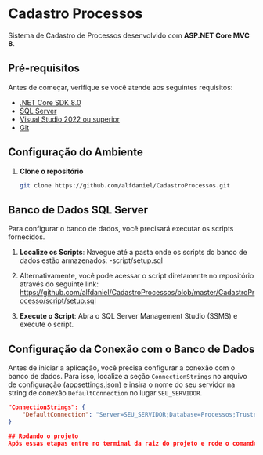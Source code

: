 # Cadastro Processos

Sistema de Cadastro de Processos desenvolvido com **ASP.NET Core MVC 8**.

## Pré-requisitos

Antes de começar, verifique se você atende aos seguintes requisitos:

- [.NET Core SDK 8.0](https://dotnet.microsoft.com/download/dotnet/8.0)
- [SQL Server](https://www.microsoft.com/en-us/sql-server/sql-server-downloads)
- [Visual Studio 2022 ou superior](https://visualstudio.microsoft.com/vs/)
- [Git](https://git-scm.com/)

## Configuração do Ambiente

1. **Clone o repositório**

   ```bash
   git clone https://github.com/alfdaniel/CadastroProcessos.git

## Banco de Dados SQL Server

Para configurar o banco de dados, você precisará executar os scripts fornecidos. 

1. **Localize os Scripts**: Navegue até a pasta onde os scripts do banco de dados estão armazenados:
    -script/setup.sql
   
3. Alternativamente, você pode acessar o script diretamente no repositório através do seguinte link: 
https://github.com/alfdaniel/CadastroProcessos/blob/master/CadastroProcesso/script/setup.sql
     
4. **Execute o Script**: Abra o SQL Server Management Studio (SSMS) e execute o script.


## Configuração da Conexão com o Banco de Dados

Antes de iniciar a aplicação, você precisa configurar a conexão com o banco de dados. Para isso, localize a seção `ConnectionStrings` no arquivo de configuração (appsettings.json) e insira o nome do seu servidor na string de conexão `DefaultConnection` no lugar `SEU_SERVIDOR`.

```json
"ConnectionStrings": {
    "DefaultConnection": "Server=SEU_SERVIDOR;Database=Processos;Trusted_Connection=True;TrustServerCertificate=True"
}

## Rodando o projeto
Após essas etapas entre no terminal da raiz do projeto e rode o comando

